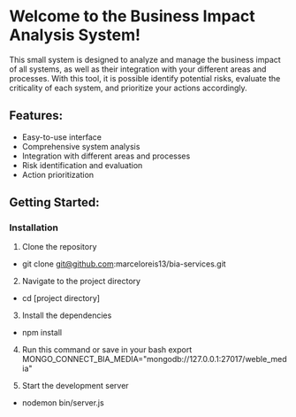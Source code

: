 # Welcome to the Business Impact Analysis System!

This small system is designed to analyze and manage the business impact of all systems, as well as their integration with your different areas and processes. With this tool, it is possible identify potential risks, evaluate the criticality of each system, and prioritize your actions accordingly.

## Features:

* Easy-to-use interface
* Comprehensive system analysis
* Integration with different areas and processes
* Risk identification and evaluation
* Action prioritization

## Getting Started:

### Installation
1. Clone the repository
- git clone git@github.com:marceloreis13/bia-services.git

2. Navigate to the project directory
- cd [project directory]

3. Install the dependencies
- npm install

4. Run this command or save in your bash
export MONGO_CONNECT_BIA_MEDIA="mongodb://127.0.0.1:27017/weble_media"

4. Start the development server
- nodemon bin/server.js

